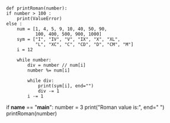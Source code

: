 ###
    def printRoman(number):
    if number > 100 :
        print(ValueError)
    else :
        num = [1, 4, 5, 9, 10, 40, 50, 90,
               100, 400, 500, 900, 1000]
        sym = ["I", "IV", "V", "IX", "X", "XL",
               "L", "XC", "C", "CD", "D", "CM", "M"]
        i = 12

        while number:
            div = number // num[i]
            number %= num[i]

            while div:
                print(sym[i], end="")
                div -= 1
            i -= 1



if __name__ == "__main__":
    number = 3
    print("Roman value is:", end=" ")
    printRoman(number)
